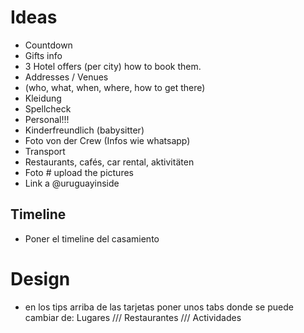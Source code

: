# Ideas

- Countdown
- Gifts info
- 3 Hotel offers (per city) how to book them.
- Addresses / Venues
- (who, what, when, where, how to get there)
- Kleidung
- Spellcheck
- Personal!!!
- Kinderfreundlich (babysitter)
- Foto von der Crew (Infos wie whatsapp)
- Transport
- Restaurants, cafés, car rental, aktivitäten
- Foto # upload the pictures
- Link a @uruguayinside

## Timeline
- Poner el timeline del casamiento

# Design
- en los tips arriba de las tarjetas poner unos tabs donde se puede cambiar de:
Lugares /// Restaurantes /// Actividades


